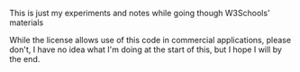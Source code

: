 This is just my experiments and notes while going though W3Schools' materials

While the license allows use of this code in commercial applications, please don't,
I have no idea what I'm doing at the start of this, but I hope I will by the end.
